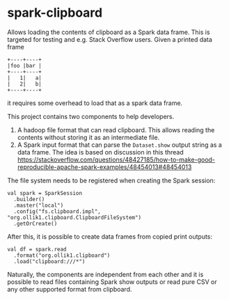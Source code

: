 # spark-clipboard

Allows loading the contents of clipboard as a Spark data frame. This is targeted for testing and e.g. Stack Overflow users. Given a printed data frame
```
+----+----+
|foo |bar |
+----+----+
|   1|   a|
|   2|   b|
+----+----+
```
it requires some overhead to load that as a spark data frame.

This project contains two components to help developers.
1. A hadoop file format that can read clipboard. This allows reading the contents without storing it as an intermediate file.
2. A Spark input format that can parse the `Dataset.show` output string as a data frame. The idea is based on discussion in this thread https://stackoverflow.com/questions/48427185/how-to-make-good-reproducible-apache-spark-examples/48454013#48454013

The file system needs to be registered when creating the Spark session:

```
val spark = SparkSession
  .builder()
  .master("local")
  .config("fs.clipboard.impl", "org.ollik1.clipboard.ClipboardFileSystem")
  .getOrCreate()
```

After this, it is possible to create data frames from copied print outputs:
```
val df = spark.read
  .format("org.ollik1.clipboard")
  .load("clipboard:///*")
```

Naturally, the components are independent from each other and it is possible to read files containing Spark show outputs or read pure CSV or any other supported format from clipboard.